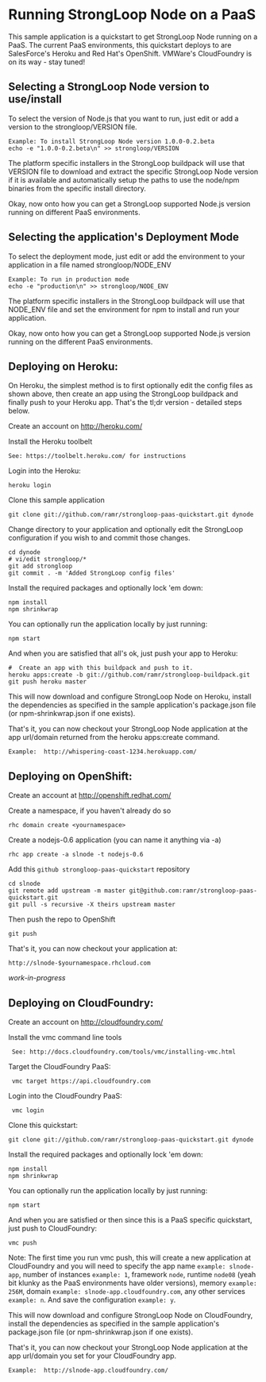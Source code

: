 Running StrongLoop Node on a PaaS
=================================
This sample application is a quickstart to get StrongLoop Node running
on a PaaS. The current PaaS environments, this quickstart deploys to are
SalesForce's Heroku and Red Hat's OpenShift.
VMWare's CloudFoundry is on its way - stay tuned!

Selecting a StrongLoop Node version to use/install
--------------------------------------------------

To select the version of Node.js that you want to run, just edit or add
a version to the strongloop/VERSION file.

    Example: To install StrongLoop Node version 1.0.0-0.2.beta
    echo -e "1.0.0-0.2.beta\n" >> strongloop/VERSION

The platform specific installers in the StrongLoop buildpack will use that
VERSION file to download and extract the specific StrongLoop Node version
if it is available and automatically setup the paths to use the node/npm
binaries from the specific install directory.

Okay, now onto how you can get a StrongLoop supported Node.js version
running on different PaaS environments.


Selecting the application's Deployment Mode
-------------------------------------------
To select the deployment mode, just edit or add the environment to your
application in a file named strongloop/NODE_ENV

    Example: To run in production mode
    echo -e "production\n" >> strongloop/NODE_ENV

The platform specific installers in the StrongLoop buildpack will use that
NODE_ENV file and set the environment for npm to install and run
your application.

Okay, now onto how you can get a StrongLoop supported Node.js version
running on the different PaaS environments.


Deploying on Heroku:
--------------------
On Heroku, the simplest method is to first optionally edit the config
files as shown above, then create an app using the StrongLoop buildpack
and finally push to your Heroku app. That's the tl;dr version - detailed
steps below.

Create an account on http://heroku.com/

Install the Heroku toolbelt

    See: https://toolbelt.heroku.com/ for instructions

Login into the Heroku:

    heroku login

Clone this sample application

    git clone git://github.com/ramr/strongloop-paas-quickstart.git dynode

Change directory to your application and optionally edit the StrongLoop
configuration if you wish to and commit those changes.

    cd dynode
    # vi/edit strongloop/*
    git add strongloop
    git commit . -m 'Added StrongLoop config files'

Install the required packages and optionally lock 'em down:

    npm install
    npm shrinkwrap

You can optionally run the application locally by just running:

    npm start

And when you are satisfied that all's ok, just push your app to Heroku:

    #  Create an app with this buildpack and push to it.
    heroku apps:create -b git://github.com/ramr/strongloop-buildpack.git
    git push heroku master

This will now download and configure StrongLoop Node on Heroku, install
the dependencies as specified in the sample application's package.json
file (or npm-shrinkwrap.json if one exists).

That's it, you can now checkout your StrongLoop Node application at the
app url/domain returned from the heroku apps:create command.

    Example:  http://whispering-coast-1234.herokuapp.com/


Deploying on OpenShift:
-----------------------

Create an account at http://openshift.redhat.com/

Create a namespace, if you haven't already do so

    rhc domain create <yournamespace>

Create a nodejs-0.6 application (you can name it anything via -a)

    rhc app create -a slnode -t nodejs-0.6

Add this `github strongloop-paas-quickstart` repository

    cd slnode
    git remote add upstream -m master git@github.com:ramr/strongloop-paas-quickstart.git
    git pull -s recursive -X theirs upstream master

Then push the repo to OpenShift

    git push

That's it, you can now checkout your application at:

    http://slnode-$yournamespace.rhcloud.com


*work-in-progress*

Deploying on CloudFoundry:
--------------------------

Create an account on http://cloudfoundry.com/

Install the vmc command line tools

     See: http://docs.cloudfoundry.com/tools/vmc/installing-vmc.html

Target the CloudFoundry PaaS:

     vmc target https://api.cloudfoundry.com

Login into the CloudFoundry PaaS:

     vmc login

Clone this quickstart:

    git clone git://github.com/ramr/strongloop-paas-quickstart.git dynode

Install the required packages and optionally lock 'em down:

    npm install
    npm shrinkwrap

You can optionally run the application locally by just running:

    npm start

And when you are satisfied or then since this is a PaaS specific
quickstart, just push to CloudFoundry:

    vmc push

Note:  The first time you run vmc push, this will create a new application
       at CloudFoundry and you will need to specify the app name
       `example: slnode-app`, number of instances `example: 1`,
       framework `node`, runtime `node08` (yeah bit klunky as the PaaS
       environments have older versions), memory `example: 256M`,
       domain `example: slnode-app.cloudfoundry.com`,
       any other services `example: n`.
       And save the configuration `example: y`.

This will now download and configure StrongLoop Node on CloudFoundry,
install the dependencies as specified in the sample application's
package.json file (or npm-shrinkwrap.json if one exists).

That's it, you can now checkout your StrongLoop Node application at the
app url/domain you set for your CloudFoundry app.

    Example:  http://slnode-app.cloudfoundry.com/


